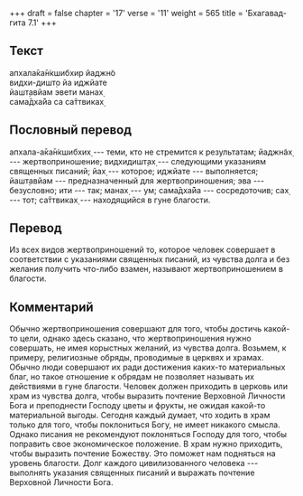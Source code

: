 +++
draft = false
chapter = '17'
verse = '11'
weight = 565
title = 'Бхагавад-гита 7.1'
+++
## Текст

апхала̄ка̄н̇кшибхир йаджн̃о  
видхи-дишт̣о йа иджйате  
йашт̣авйам эвети манах̣  
сама̄дха̄йа са са̄ттвиках̣

## Пословный перевод

апхала-а̄ка̄н̇кшибхих̣ --- теми, кто не стремится к результатам; йаджн̃ах̣ ---
жертвоприношение; видхидишт̣ах̣ --- следующими указаниям священных
писаний; йах̣ --- которое; иджйате --- выполняется; йашт̣авйам ---
предназначенный для жертвоприношения; эва --- безусловно; ити --- так;
манах̣ --- ум; сама̄дха̄йа --- сосредоточив; сах̣ --- тот; са̄ттвиках̣ ---
находящийся в гуне благости.

## Перевод

Из всех видов жертвоприношений то, которое человек совершает в
соответствии с указаниями священных писаний, из чувства долга и без
желания получить что-либо взамен, называют жертвоприношением в благости.

## Комментарий

Обычно жертвоприношения совершают для того, чтобы достичь какой-то цели,
однако здесь сказано, что жертвоприношения нужно совершать, не имея
корыстных желаний, из чувства долга. Возьмем, к примеру, религиозные
обряды, проводимые в церквях и храмах. Обычно люди совершают их ради
достижения каких-то материальных благ, но такое отношение к обрядам не
позволяет называть их действиями в гуне благости. Человек должен
приходить в церковь или храм из чувства долга, чтобы выразить почтение
Верховной Личности Бога и преподнести Господу цветы и фрукты, не ожидая
какой-то материальной выгоды. Сегодня каждый думает, что ходить в храм
только для того, чтобы поклониться Богу, не имеет никакого смысла.
Однако писания не рекомендуют поклоняться Господу для того, чтобы
поправить свое экономическое положение. В храм нужно приходить, чтобы
выразить почтение Божеству. Это поможет нам подняться на уровень
благости. Долг каждого цивилизованного человека --- выполнять указания
священных писаний и выражать почтение Верховной Личности Бога.
